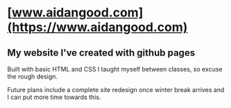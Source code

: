 # [www.aidangood.com](https://www.aidangood.com)
## My website I've created with github pages 

Built with basic HTML and CSS I taught myself between classes, so excuse the rough design.

Future plans include a complete site redesign once winter break arrives and I can put more time towards this. 



